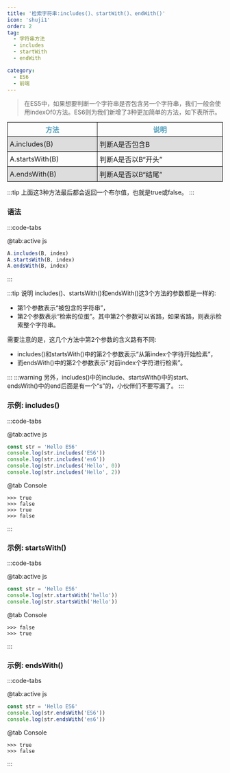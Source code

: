 ```yaml
---
title: '检索字符串:includes()、startWith()、endWith()'
icon: 'shuji1'
order: 2
tag:
  - 字符串方法
  - includes
  - startWith
  - endWith

category:
  - ES6
  - 前端
---
```



> 在ES5中，如果想要判断一个字符串是否包含另一个字符串，我们一般会使用indexOf0方法。ES6则为我们新增了3种更加简单的方法，如下表所示。
<style>
  table {
    display: table;
    margin: auto;
    border-collapse: collapse;
  }
  td {
    border: 1px solid black;
    padding: 5px 20px 5px 5px;
    text-align: left;
  }
  thead th {
    color: rgb(78, 157, 188);
    text-align: center;
    border: 1px solid black;
  }
  thead th:first-child {
    width: 200px;
  }
  thead th:nth-child(2) {
    width: 300px;
  }
  tbody tr:nth-child(2n-1) {
    background-color: #ddd;
  }
</style>
<table>
  <thead>
    <th>方法</th>
    <th>说明</th>
  </thead>
  <tbody>
    <tr>
      <td>A.includes(B)</td>
      <td>判断A是否包含B</td>
    </tr>
    <tr>
      <td>A.startsWith(B)</td>
      <td>判断A是否以B“开头”</td>
    </tr>
    <tr>
      <td>A.endsWith(B)</td>
      <td>判断A是否以B“结尾”</td>
    </tr>
  </tbody>
</table>

:::tip
上面这3种方法最后都会返回一个布尔值，也就是true或false。
:::

### 语法

:::code-tabs

@tab:active js

```js
A.includes(B, index)
A.startsWith(B, index)
A.endsWith(B, index)
```

:::

:::tip 说明
includes()、startsWith()和endsWith()这3个方法的参数都是一样的:

- 第1个参数表示“被包含的字符串”，
- 第2个参数表示“检索的位蛋”。其中第2个参数可以省路，如果省路，则表示检索整个字符串。

需要注意的是，这几个方法中第2个参数的含义路有不同:

- includes()和startsWith()中的第2个参数表示“从第index个字待开始检素”，
- 而endsWith()中的第2个参数表示“对前index个字符进行检索”。

:::
:::warning
另外，includes()中的include、startsWith()中的start、endsWith()中的end后面是有一个“s”的，小伙伴们不要写漏了。
:::

### 示例: includes()

:::code-tabs

@tab:active js

```js
const str = 'Hello ES6'
console.log(str.includes('ES6'))
console.log(str.includes('es6'))
console.log(str.includes('Hello', 0))
console.log(str.includes('Hello', 2))
```

@tab Console

```shell
>>> true
>>> false
>>> true
>>> false
```

:::

### 示例: startsWith()

:::code-tabs

@tab:active js

```js
const str = 'Hello ES6'
console.log(str.startsWith('hello'))
console.log(str.startsWith('Hello'))
```

@tab Console

```shell
>>> false
>>> true
```

:::

### 示例: endsWith()

:::code-tabs

@tab:active js

```js
const str = 'Hello ES6'
console.log(str.endsWith('ES6'))
console.log(str.endsWith('es6'))
```

@tab Console

```shell
>>> true
>>> false
```

:::
